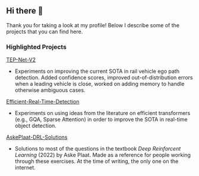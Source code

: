 ## Hi there 👋
Thank you for taking a look at my profile! Below I describe some of the projects that you can find here.

### Highlighted Projects

[TEP-Net-V2](https://github.com/AbelHutten/TEP-Net-V2)  
- Experiments on improving the current SOTA in rail vehicle ego path detection. Added confidence scores, improved out-of-distribution errors when a leading vehicle is close, worked on adding memory to handle otherwise ambiguous cases.

[Efficient-Real-Time-Detection](https://github.com/AbelHutten/Efficient-Real-Time-Detection)
- Experiments on using ideas from the literature on efficient transformers (e.g., GQA, Sparse Attention) in order to improve the SOTA in real-time object detection.

[AskePlaat-DRL-Solutions](https://github.com/AbelHutten/AskePlaat-DRL-Solutions)
- Solutions to most of the questions in the textbook *Deep Reinforcent Learning* (2022) by Aske Plaat. Made as a reference for people working through these exercises. At the time of writing, the only one on the internet.
